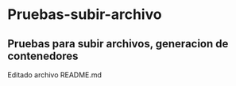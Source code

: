 Pruebas-subir-archivo
=====================

Pruebas para subir archivos, generacion de contenedores
---
Editado archivo README.md
